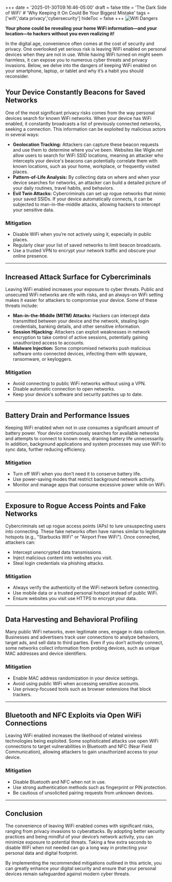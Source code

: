 +++
date = '2025-01-30T09:16:46-05:00'
draft = false
title = 'The Dark Side of WiFi'                     # 'Why Keeping It On Could Be Your Biggest Mistake'
tags = ['wifi','data privacy','cybersecurity']
hideToc = false
+++
![Wifi Dangers](/images/wifi-danger.png)

**Your phone could be revealing your home WiFi information—and your location—to hackers without you even realizing it!**

In the digital age, convenience often comes at the cost of security and privacy. One overlooked yet serious risk is leaving WiFi enabled on personal devices when they are not in use. While having WiFi turned on might seem harmless, it can expose you to numerous cyber threats and privacy invasions. Below, we delve into the dangers of keeping WiFi enabled on your smartphone, laptop, or tablet and why it’s a habit you should reconsider.

<!--more-->

## Your Device Constantly Beacons for Saved Networks

One of the most significant privacy risks comes from the way personal devices search for known WiFi networks. When your device has WiFi enabled, it constantly broadcasts a list of previously connected networks, seeking a connection. This information can be exploited by malicious actors in several ways:

- **Geolocation Tracking:** Attackers can capture these beacon requests and use them to determine where you've been. Websites like Wigle.net allow users to search for WiFi SSID locations, meaning an attacker who intercepts your device's beacons can potentially correlate them with known locations, such as your home, workplace, or frequently visited places.
- **Pattern-of-Life Analysis:** By collecting data on where and when your device searches for networks, an attacker can build a detailed picture of your daily routines, travel habits, and behaviors.
- **Evil Twin Attacks:** Cybercriminals can set up rogue networks that mimic your saved SSIDs. If your device automatically connects, it can be subjected to man-in-the-middle attacks, allowing hackers to intercept your sensitive data.

### Mitigation

- Disable WiFi when you’re not actively using it, especially in public places.
- Regularly clear your list of saved networks to limit beacon broadcasts.
- Use a trusted VPN to encrypt your network traffic and obscure your online presence.

----------

## Increased Attack Surface for Cybercriminals

Leaving WiFi enabled increases your exposure to cyber threats. Public and unsecured WiFi networks are rife with risks, and an always-on WiFi setting makes it easier for attackers to compromise your device. Some of these threats include:

- **Man-in-the-Middle (MITM) Attacks:** Hackers can intercept data transmitted between your device and the network, stealing login credentials, banking details, and other sensitive information.
- **Session Hijacking:** Attackers can exploit weaknesses in network encryption to take control of active sessions, potentially gaining unauthorized access to accounts.
- **Malware Injection:** Some compromised networks push malicious software onto connected devices, infecting them with spyware, ransomware, or keyloggers.

### Mitigation

- Avoid connecting to public WiFi networks without using a VPN.
- Disable automatic connection to open networks.
- Keep your device's software and security patches up to date.

----------

## Battery Drain and Performance Issues

Keeping WiFi enabled when not in use consumes a significant amount of battery power. Your device continuously searches for available networks and attempts to connect to known ones, draining battery life unnecessarily. In addition, background applications and system processes may use WiFi to sync data, further reducing efficiency.

### Mitigation

- Turn off WiFi when you don’t need it to conserve battery life.
- Use power-saving modes that restrict background network activity.
- Monitor and manage apps that consume excessive power while on WiFi.

----------

## Exposure to Rogue Access Points and Fake Networks

Cybercriminals set up rogue access points (APs) to lure unsuspecting users into connecting. These fake networks often have names similar to legitimate hotspots (e.g., "Starbucks WiFi" or "Airport Free WiFi"). Once connected, attackers can:

- Intercept unencrypted data transmissions.
- Inject malicious content into websites you visit.
- Steal login credentials via phishing attacks.

### Mitigation

- Always verify the authenticity of the WiFi network before connecting.
- Use mobile data or a trusted personal hotspot instead of public WiFi.
- Ensure websites you visit use HTTPS to encrypt your data.

----------

## Data Harvesting and Behavioral Profiling

Many public WiFi networks, even legitimate ones, engage in data collection. Businesses and advertisers track user connections to analyze behaviors, target ads, and sell data to third parties. Even if you don’t actively connect, some networks collect information from probing devices, such as unique MAC addresses and device identifiers.

### Mitigation

- Enable MAC address randomization in your device settings.
- Avoid using public WiFi when accessing sensitive accounts.
- Use privacy-focused tools such as browser extensions that block trackers.

----------

## Bluetooth and NFC Exploits via Open WiFi Connections

Leaving WiFi enabled increases the likelihood of related wireless technologies being exploited. Some sophisticated attacks use open WiFi connections to target vulnerabilities in Bluetooth and NFC (Near Field Communication), allowing attackers to gain unauthorized access to your device.

### Mitigation

- Disable Bluetooth and NFC when not in use.
- Use strong authentication methods such as fingerprint or PIN protection.
- Be cautious of unsolicited pairing requests from unknown devices.

----------

## Conclusion

The convenience of leaving WiFi enabled comes with significant risks, ranging from privacy invasions to cyberattacks. By adopting better security practices and being mindful of your device’s network activity, you can minimize exposure to potential threats. Taking a few extra seconds to disable WiFi when not needed can go a long way in protecting your personal data and digital footprint.

By implementing the recommended mitigations outlined in this article, you can greatly enhance your digital security and ensure that your personal devices remain safeguarded against modern cyber threats.